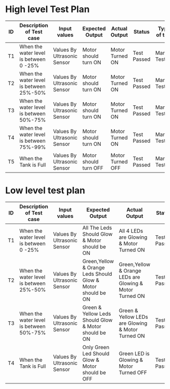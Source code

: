 # High level Test Plan
|ID|Description of Test case|Input values|Expected Output|Actual Output|Status|	Type of test|
|----|-------|-------|---------|--------|-------|--------|
|T1|When the water level is between 0 -25% |Values By Ultrasonic Sensor|Motor should turn ON|Motor Turned ON|Test Passed|Manual Testing|
|T2|When the water level is between 25%-50% |Values By Ultrasonic Sensor|Motor should turn ON|Motor Turned ON|Test Passed|Manual Testing|
|T3|When the water level is between 50%-75% |Values By Ultrasonic Sensor|Motor should turn ON|Motor Turned ON|Test Passed|Manual Testing|
|T4|When the water level is between 75%-99% |Values By Ultrasonic Sensor|Motor should turn ON|Motor Turned ON|Test Passed|Manual Testing|
|T5|When the Tank is Full |Values By Ultrasonic Sensor|Motor should turn OFF|Motor Turned OFF|Test Passed|Manual Testing|
# Low level test plan
|ID|Description of Test case|Input values|Expected Output|Actual Output|Status|	Type of test|
|----|-------|-------|---------|--------|-------|--------|
|T1|When the water level is between 0 -25% |Values By Ultrasonic Sensor|All The Leds Should Glow & Motor should be ON|All 4 LEDs are Glowing & Motor Turned ON|Test Passed|Manual Testing|
|T2|When the water level is between 25%-50% |Values By Ultrasonic Sensor|Green,Yellow & Orange Leds Should Glow & Motor should be ON|Green,Yellow & Orange LEDs are Glowing & Motor Turned ON|Test Passed|Manual Testing|
|T3|When the water level is between 50%-75% |Values By Ultrasonic Sensor|Green & Yellow Leds Should Glow & Motor should be ON|Green & Yellow  LEDs are Glowing & Motor Turned ON|Test Passed|Manual Testing|
|T4|When the Tank is Full |Values By Ultrasonic Sensor|Only Green  Led Should Glow & Motor should be OFF|Green LED is Glowing & Motor Turned OFF|Test Passed|Manual Testing|